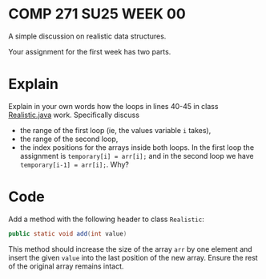 # COMP 271 SU25 WEEK 00

A simple discussion on realistic data structures.

Your assignment for the first week has two parts.

# Explain
Explain in your own words how the loops in lines 40-45 in class [Realistic.java](./Realistic.java) work. Specifically discuss 

* the range of the first loop (ie, the values variable `i` takes), 
* the range of the second loop, 
* the index positions for the arrays inside both loops. In the first loop the assignment is
`temporary[i] = arr[i];` and in the second loop we have `temporary[i-1] = arr[i];`. Why?

# Code
Add a method with the following header to class `Realistic`:
```java
public static void add(int value)
```
This method should increase the size of the array `arr` by one element and insert the given `value` into the last position of the new array. Ensure the rest of the original array remains intact.